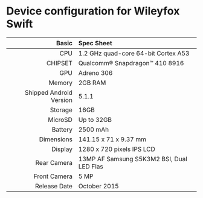 
Device configuration for Wileyfox Swift
===========================================

Basic   | Spec Sheet
-------:|:-------------------------
CPU     | 1.2 GHz quad-core 64-bit Cortex A53
CHIPSET | Qualcomm® Snapdragon™ 410 8916
GPU     | Adreno 306
Memory  | 2GB RAM
Shipped Android Version | 5.1.1
Storage | 16GB
MicroSD | Up to 32GB
Battery | 2500 mAh
Dimensions | 141.15 x 71 x 9.37 mm
Display | 1280 x 720 pixels IPS LCD
Rear Camera  | 13MP AF Samsung S5K3M2 BSI, Dual LED Flas
Front Camera  | 5 MP
Release Date | October 2015
